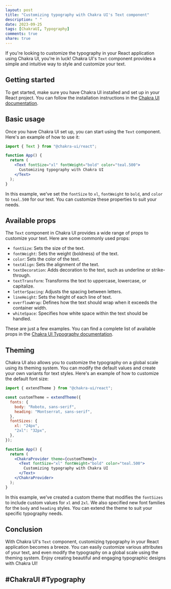 ```yaml
---
layout: post
title: "Customizing typography with Chakra UI's Text component"
description: " "
date: 2023-09-25
tags: [ChakraUI, Typography]
comments: true
share: true
---
```


If you're looking to customize the typography in your React application using Chakra UI, you're in luck! Chakra UI's `Text` component provides a simple and intuitive way to style and customize your text.

## Getting started

To get started, make sure you have Chakra UI installed and set up in your React project. You can follow the installation instructions in the [Chakra UI documentation](https://chakra-ui.com/docs/getting-started).

## Basic usage

Once you have Chakra UI set up, you can start using the `Text` component. Here's an example of how to use it:

```jsx
import { Text } from "@chakra-ui/react";

function App() {
  return (
    <Text fontSize="xl" fontWeight="bold" color="teal.500">
      Customizing typography with Chakra UI
    </Text>
  );
}
```

In this example, we've set the `fontSize` to `xl`, `fontWeight` to `bold`, and `color` to `teal.500` for our text. You can customize these properties to suit your needs.

## Available props

The `Text` component in Chakra UI provides a wide range of props to customize your text. Here are some commonly used props:

- `fontSize`: Sets the size of the text.
- `fontWeight`: Sets the weight (boldness) of the text.
- `color`: Sets the color of the text.
- `textAlign`: Sets the alignment of the text.
- `textDecoration`: Adds decoration to the text, such as underline or strike-through.
- `textTransform`: Transforms the text to uppercase, lowercase, or capitalize.
- `letterSpacing`: Adjusts the spacing between letters.
- `lineHeight`: Sets the height of each line of text.
- `overflowWrap`: Defines how the text should wrap when it exceeds the container width.
- `whiteSpace`: Specifies how white space within the text should be handled.

These are just a few examples. You can find a complete list of available props in the [Chakra UI Typography documentation](https://chakra-ui.com/docs/typography).

## Theming

Chakra UI also allows you to customize the typography on a global scale using its theming system. You can modify the default values and create your own variants for text styles. Here's an example of how to customize the default font size:

```jsx
import { extendTheme } from "@chakra-ui/react";

const customTheme = extendTheme({
  fonts: {
    body: "Roboto, sans-serif",
    heading: "Montserrat, sans-serif",
  },
  fontSizes: {
    xl: "24px",
    "2xl": "32px",
  },
});

function App() {
  return (
    <ChakraProvider theme={customTheme}>
      <Text fontSize="xl" fontWeight="bold" color="teal.500">
        Customizing typography with Chakra UI
      </Text>
    </ChakraProvider>
  );
}
```

In this example, we've created a custom theme that modifies the `fontSizes` to include custom values for `xl` and `2xl`. We also specified new font families for the `body` and `heading` styles. You can extend the theme to suit your specific typography needs.

## Conclusion

With Chakra UI's `Text` component, customizing typography in your React application becomes a breeze. You can easily customize various attributes of your text, and even modify the typography on a global scale using the theming system. Enjoy creating beautiful and engaging typographic designs with Chakra UI!

## #ChakraUI #Typography